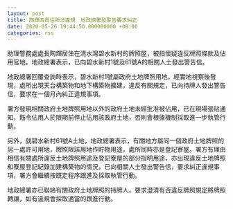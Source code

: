 ```yaml
---
layout: post
title: 陶輝西貢住所涉違規　地政總署發警告要求糾正
date: 2020-05-26 19:44:50.000000000 +08:00
categories: rss
---
```


助理警務處處長陶輝居住在清水灣碧水新村的牌照屋，被指懷疑違反牌照條款及佔用官地。地政總署表示，已向碧水新村1號及61號A的相關人士發出警告信。

地政總署回覆查詢時表示，碧水新村1號屬政府土地牌照用地，經實地視察後發現，處所出現天台構築物和地下構築物擴建，違反有關規定，已向持牌人發出警告信，要求在一個月內糾正違規事項。

署方發現相關政府土地牌照用地以外的政府土地未經批准被佔用，已在現場張貼通知，飭令佔用人於限期前停止佔用該政府土地，否則會根據機制採取進一步執管行動。

另外，就碧水新村61號A土地，地政總署表示，有關地方屬同一個政府土地牌照的另一處許可用地，牌照限該用地作貯物用途，處所同時亦是登記寮屋。署方有理由相信有關處所違反土地牌照用途及登記寮屋的部分指明用途，亦出現違反土地牌照和寮屋登記紀錄加建構築物的情況，已向相關人士發出警告信，要求糾正違規事項，署方會繼續按既定程序跟進及採取執管行動。

地政總署亦已聯絡有關政府土地牌照的持牌人，要求澄清有否違反牌照規定將牌照轉讓，如有違規會採取適當的跟進行動。

